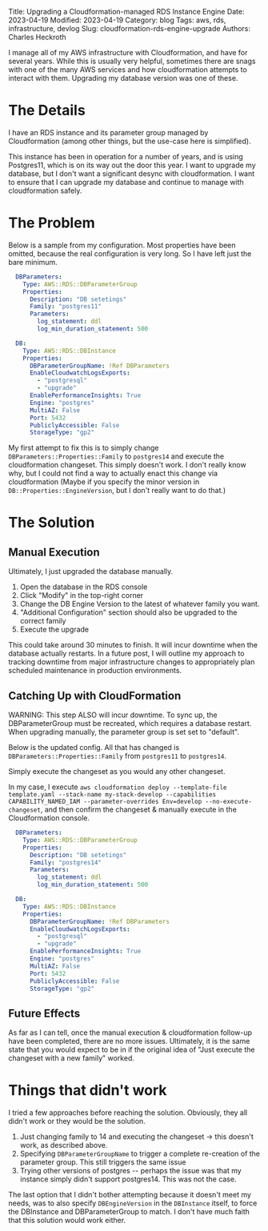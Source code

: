 Title: Upgrading a Cloudformation-managed RDS Instance Engine
Date: 2023-04-19
Modified: 2023-04-19
Category: blog
Tags: aws, rds, infrastructure, devlog
Slug: cloudformation-rds-engine-upgrade
Authors: Charles Heckroth

I manage all of my AWS infrastructure with Cloudformation, and have for several years. While this is usually very helpful, sometimes there are snags with one of the many AWS services and how cloudformation attempts to interact with them. Upgrading my database version was one of these.


# The Details

I have an RDS instance and its parameter group managed by Cloudformation (among other things, but the use-case here is simplified).

This instance has been in operation for a number of years, and is using Postgres11, which is on its way out the door this year. I want to upgrade my database, but I don't want a significant desync with cloudformation. I want to ensure that I can upgrade my database and continue to manage with cloudformation safely.

# The Problem

Below is a sample from my configuration. Most properties have been omitted, because the real configuration is very long. So I have left just the bare minimum.

```yaml
  DBParameters:
    Type: AWS::RDS::DBParameterGroup
    Properties:
      Description: "DB setetings"
      Family: "postgres11"
      Parameters:
        log_statement: ddl
        log_min_duration_statement: 500

  DB:
    Type: AWS::RDS::DBInstance
    Properties:
      DBParameterGroupName: !Ref DBParameters
      EnableCloudwatchLogsExports:
        - "postgresql"
        - "upgrade"
      EnablePerformanceInsights: True
      Engine: "postgres"
      MultiAZ: False
      Port: 5432
      PubliclyAccessible: False
      StorageType: "gp2"
```

My first attempt to fix this is to simply change `DBParameters::Properties::Family` to `postgres14` and execute the cloudformation changeset. This simply doesn't work. I don't really know why, but I could not find a way to actually enact this change via cloudformation (Maybe if you specify the minor version in `DB::Properties::EngineVersion`, but I don't really want to do that.)

# The Solution

## Manual Execution

Ultimately, I just upgraded the database manually.

1. Open the database in the RDS console
2. Click "Modify" in the top-right corner
3. Change the DB Engine Version to the latest of whatever family you want.
4. "Additional Configuration" section should also be upgraded to the correct family
5. Execute the upgrade

This could take around 30 minutes to finish. It will incur downtime when the database actually restarts.
In a future post, I will outline my approach to tracking downtime from major infrastructure changes to appropriately plan scheduled maintenance in production environments.

## Catching Up with CloudFormation

WARNING: This step ALSO will incur downtime. To sync up, the DBParameterGroup must be recreated, which requires a database restart. When upgrading manually, the parameter group is set set to "default".

Below is the updated config. All that has changed is `DBParameters::Properties::Family` from `postgres11` to `postgres14`.

Simply execute the changeset as you would any other changeset.

In my case, I execute `aws cloudformation deploy --template-file template.yaml --stack-name my-stack-develop --capabilities CAPABILITY_NAMED_IAM --parameter-overrides Env=develop --no-execute-changeset`, and then confirm the changeset & manually execute in the Cloudformation console.


```yaml
  DBParameters:
    Type: AWS::RDS::DBParameterGroup
    Properties:
      Description: "DB setetings"
      Family: "postgres14"
      Parameters:
        log_statement: ddl
        log_min_duration_statement: 500

  DB:
    Type: AWS::RDS::DBInstance
    Properties:
      DBParameterGroupName: !Ref DBParameters
      EnableCloudwatchLogsExports:
        - "postgresql"
        - "upgrade"
      EnablePerformanceInsights: True
      Engine: "postgres"
      MultiAZ: False
      Port: 5432
      PubliclyAccessible: False
      StorageType: "gp2"
```

## Future Effects

As far as I can tell, once the manual execution & cloudformation follow-up have been completed, there are no more issues. Ultimately, it is the same state that you would expect to be in if the original idea of "Just execute the changeset with a new family" worked.

# Things that didn't work

I tried a few approaches before reaching the solution. Obviously, they all didn't work or they would be the solution.

1. Just changing family to 14 and executing the changeset -> this doesn't work, as described above.
2. Specifying `DBParameterGroupName` to trigger a complete re-creation of the parameter group. This still triggers the same issue
3. Trying other versions of postgres -- perhaps the issue was that my instance simply didn't support postgres14. This was not the case.

The last option that I didn't bother attempting because it doesn't meet my needs, was to also specify `DBEngineVersion` in the `DBInstance` itself, to force the DBInstance and DBParameterGroup to match. I don't have much faith that this solution would work either.